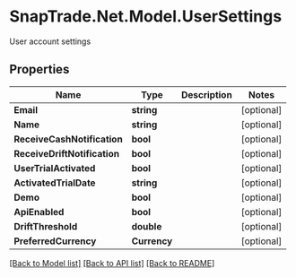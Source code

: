 # SnapTrade.Net.Model.UserSettings
User account settings

## Properties

Name | Type | Description | Notes
------------ | ------------- | ------------- | -------------
**Email** | **string** |  | [optional] 
**Name** | **string** |  | [optional] 
**ReceiveCashNotification** | **bool** |  | [optional] 
**ReceiveDriftNotification** | **bool** |  | [optional] 
**UserTrialActivated** | **bool** |  | [optional] 
**ActivatedTrialDate** | **string** |  | [optional] 
**Demo** | **bool** |  | [optional] 
**ApiEnabled** | **bool** |  | [optional] 
**DriftThreshold** | **double** |  | [optional] 
**PreferredCurrency** | **Currency** |  | [optional] 

[[Back to Model list]](../README.md#documentation-for-models) [[Back to API list]](../README.md#documentation-for-api-endpoints) [[Back to README]](../README.md)


